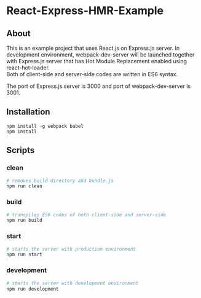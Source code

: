 # React-Express-HMR-Example

## About
This is an example project that uses React.js on Express.js server. In development environment, webpack-dev-server will be launched together with Express.js server that has Hot Module Replacement enabled using react-hot-loader.   
Both of client-side and server-side codes are written in ES6 syntax.
    
The port of Express.js server is 3000 and port of webpack-dev-server is 3001.
  
## Installation
```
npm install -g webpack babel
npm install
```
  
## Scripts
### clean
```bash
# removes build directory and bundle.js
npm run clean
```
### build
```bash
# transpiles ES6 codes of both client-side and server-side
npm run build
```
### start
```bash
# starts the server with production environment
npm run start
```
### development
```bash
# starts the server with development environment
npm run development
```

